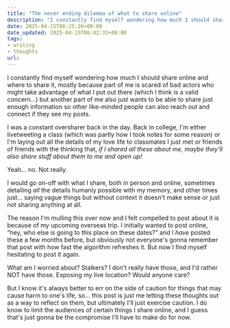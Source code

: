 ```yaml
---
title: "The never ending dilemma of what to share online"
description: "I constantly find myself wondering how much I should share online and where to share it, mostly because part of me is scared of bad actors who might take advantage of what I put out there..."
date: 2025-04-15T06:25:26+00:00
date_updated: 2025-04-15T06:42:31+00:00
tags: 
- writing
- thoughts
url: 
---
```


I constantly find myself wondering how much I should share online and where to share it, mostly because part of me is scared of bad actors who might take advantage of what I put out there (which I think is a valid concern...) but another part of me also just wants to be able to share just enough information so other like-minded people can also reach out and connect if they see my posts.

I was a constant oversharer back in the day. Back in college, I'm either livetweeting a class (which was partly how I took notes for some reason) or I'm laying out all the details of my love life to classmates I just met or friends of friends with the thinking that, _if I shared all these about me, maybe they'll also share stuff about them to me and open up!_ 

Yeah... no. Not really.

I would go on-off with what I share, both in person and online, sometimes detailing _all_ the details humanly possible with my memory, and other times just... saying vague things but without context it doesn't make sense or just not sharing anything at all.

The reason I'm mulling this over now and I felt compelled to post about it is because of my upcoming overseas trip. I initially wanted to post online, "hey, who else is going to this place on these dates?" and I _have_ posted these a few months before, but obviously not everyone's gonna remember that post with how fast the algorithm refreshes it. But now I find myself hesitating to post it again.

What am I worried about? Stalkers? I don't really have those, and I'd rather NOT have those. Exposing my live location? Would anyone care?

But I know it's always better to err on the side of caution for things that may cause harm to one's life, so... this post is just me letting these thoughts out as a way to reflect on them, but ultimately I'll just exercise caution. I do know to limit the audiences of certain things I share online, and I guess that's just gonna be the compromise I'll have to make do for now.